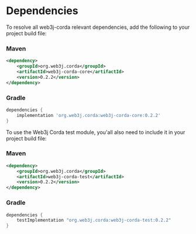 Dependencies
============

To resolve all web3j-corda relevant dependencies, add the following to your project build file:

### Maven

```xml
<dependency>
    <groupId>org.web3j.corda</groupId>
    <artifactId>web3j-corda-core</artifactId>
    <version>0.2.2</version>
</dependency>
```

### Gradle

```groovy
dependencies {
    implementation 'org.web3j.corda:web3j-corda-core:0.2.2'
}
```

To use the Web3j Corda test module, you'all also need to include it in your project build file:
    
### Maven
  
```xml
<dependency>
    <groupId>org.web3j.corda</groupId>
    <artifactId>web3j-corda-test</artifactId>
    <version>0.2.2</version>
</dependency>
```

### Gradle

```groovy
dependencies {
    testImplementation "org.web3j.corda:web3j-corda-test:0.2.2"
}
```